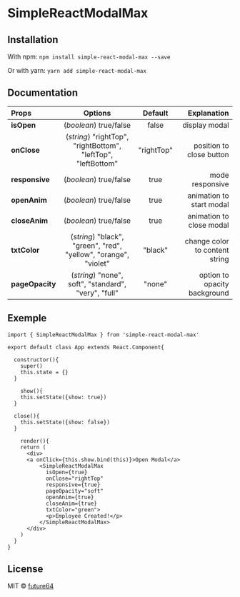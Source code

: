 # SimpleReactModalMax

## Installation

With npm: `npm install simple-react-modal-max --save`

Or with yarn: `yarn add simple-react-modal-max`

## Documentation

| Props           |                             Options                              |  Default   |                    Explanation |
| :-------------- | :--------------------------------------------------------------: | :--------: | -----------------------------: |
| **isOpen**      |                      (_boolean_) true/false                      |   false    |                  display modal |
| **onClose**     |  (_string_) "rightTop", "rightBottom", "leftTop", "leftBottom"   | "rightTop" |       position to close button |
| **responsive**  |                      (_boolean_) true/false                      |    true    |                mode responsive |
| **openAnim**    |                      (_boolean_) true/false                      |    true    |       animation to start modal |
| **closeAnim**   |                      (_boolean_) true/false                      |    true    |       animation to close modal |
| **txtColor**    | (_string_) "black", "green", "red", "yellow", "orange", "violet" |  "black"   | change color to content string |
| **pageOpacity** |       (_string_) "none", soft", "standard", "very", "full"       |   "none"   |   option to opacity background |

## Exemple

```
import { SimpleReactModalMax } from 'simple-react-modal-max'

export default class App extends React.Component{

  constructor(){
    super()
    this.state = {}
  }

    show(){
    this.setState({show: true})
  }

  close(){
    this.setState({show: false})
  }

    render(){
    return (
      <div>
      <a onClick={this.show.bind(this)}>Open Modal</a>
          <SimpleReactModalMax
            isOpen={true}
            onClose="rightTop"
            responsive={true}
            pageOpacity="soft"
            openAnim={true}
            closeAnim={true}
            txtColor="green">
            <p>Employee Created!</p>
          </SimpleReactModalMax>
      </div>
    )
  }
}
```

## License

MIT © [future64](https://github.com/Future64/SimpleReactModalMax)
